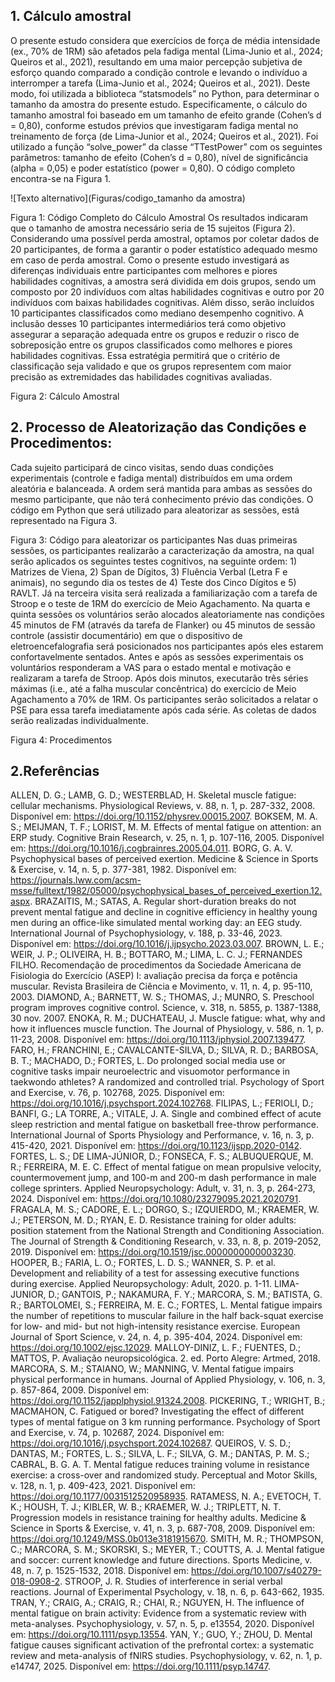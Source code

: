 ## 1. Cálculo amostral
O presente estudo considera que exercícios de força de média intensidade (ex., 70% de 1RM) são afetados pela fadiga mental (Lima-Junio et al., 2024; Queiros et al., 2021), resultando em uma maior percepção subjetiva de esforço quando comparado a condição controle e levando o indivíduo a interromper a tarefa (Lima-Junio et al., 2024; Queiros et al., 2021). Deste modo, foi utilizada a biblioteca “statsmodels” no Python, para determinar o tamanho da amostra do presente estudo. Especificamente, o cálculo do tamanho amostral foi baseado em um tamanho de efeito grande (Cohen’s d = 0,80), conforme estudos prévios que investigaram fadiga mental no treinamento de força (de Lima-Junior et al., 2024; Queiros et al., 2021). Foi utilizado a função “solve_power” da classe “TTestPower” com os seguintes parâmetros: tamanho de efeito (Cohen’s d = 0,80), nível de significância (alpha = 0,05) e poder estatístico (power = 0,80). O código completo encontra-se na Figura 1.

![Texto alternativo](Figuras/codigo_tamanho da amostra)
 
Figura 1: Código Completo do Cálculo Amostral
Os resultados indicaram que o tamanho de amostra necessário seria de 15 sujeitos (Figura 2). Considerando uma possível perda amostral, optamos por coletar dados de 20 participantes, de forma a garantir o poder estatístico adequado mesmo em caso de perda amostral. Como o presente estudo investigará as diferenças individuais entre participantes com melhores e piores habilidades cognitivas, a amostra será dividida em dois grupos, sendo um composto por 20 indivíduos com altas habilidades cognitivas e outro por 20 indivíduos com baixas habilidades cognitivas. Além disso, serão incluídos 10 participantes classificados como mediano desempenho cognitivo. A inclusão desses 10 participantes intermediários terá como objetivo assegurar a separação adequada entre os grupos e reduzir o risco de sobreposição entre os grupos classificados como melhores e piores habilidades cognitivas. Essa estratégia permitirá que o critério de classificação seja validado e que os grupos representem com maior precisão as extremidades das habilidades cognitivas avaliadas.
 
Figura 2: Cálculo Amostral
## 2. Processo de Aleatorização das Condições e Procedimentos:
Cada sujeito participará de cinco visitas, sendo duas condições experimentais (controle e fadiga mental) distribuídos em uma ordem aleatória e balanceada. A ordem será mantida para ambas as sessões do mesmo participante, que não terá conhecimento prévio das condições. O código em Python que será utilizado para aleatorizar as sessões, está representado na Figura 3.
 
Figura 3: Código para aleatorizar os participantes
Nas duas primeiras sessões, os participantes realizarão a caracterização da amostra, na qual serão aplicados os seguintes testes cognitivos, na seguinte ordem: 1) Matrizes de Viena, 2) Span de Dígitos, 3) Fluência Verbal (Letra F e animais), no segundo dia os testes de 4) Teste dos Cinco Dígitos e 5) RAVLT. Já na terceira visita será realizada a familiarização com a tarefa de Stroop e o teste de 1RM do exercício de Meio Agachamento.
Na quarta e quinta sessões os voluntários serão alocados aleatoriamente nas condições 45 minutos de FM (através da tarefa de Flanker) ou 45 minutos de sessão controle (assistir documentário) em que o dispositivo de eletroencefalografia será posicionados nos participantes após eles estarem confortavelmente sentados. Antes e após as sessões experimentais os voluntários responderam a VAS para o estado mental e motivação e realizaram a tarefa de Stroop. Após dois minutos, executarão três séries máximas (i.e., até a falha muscular concêntrica) do exercício de Meio Agachamento a 70% de 1RM. Os participantes serão solicitados a relatar o PSE para essa tarefa imediatamente após cada série. As coletas de dados serão realizadas individualmente.
 
Figura 4: Procedimentos

## 2.Referências

ALLEN, D. G.; LAMB, G. D.; WESTERBLAD, H. Skeletal muscle fatigue: cellular mechanisms. Physiological Reviews, v. 88, n. 1, p. 287-332, 2008. Disponível em: https://doi.org/10.1152/physrev.00015.2007.
BOKSEM, M. A. S.; MEIJMAN, T. F.; LORIST, M. M. Effects of mental fatigue on attention: an ERP study. Cognitive Brain Research, v. 25, n. 1, p. 107-116, 2005. Disponível em: https://doi.org/10.1016/j.cogbrainres.2005.04.011.
BORG, G. A. V. Psychophysical bases of perceived exertion. Medicine & Science in Sports & Exercise, v. 14, n. 5, p. 377-381, 1982. Disponível em: https://journals.lww.com/acsm-msse/fulltext/1982/05000/psychophysical_bases_of_perceived_exertion.12.aspx.
BRAZAITIS, M.; SATAS, A. Regular short-duration breaks do not prevent mental fatigue and decline in cognitive efficiency in healthy young men during an office-like simulated mental working day: an EEG study. International Journal of Psychophysiology, v. 188, p. 33-46, 2023. Disponível em: https://doi.org/10.1016/j.ijpsycho.2023.03.007.
BROWN, L. E.; WEIR, J. P.; OLIVEIRA, H. B.; BOTTARO, M.; LIMA, L. C. J.; FERNANDES FILHO. Recomendação de procedimentos da Sociedade Americana de Fisiologia do Exercício (ASEP) I: avaliação precisa da força e potência muscular. Revista Brasileira de Ciência e Movimento, v. 11, n. 4, p. 95-110, 2003.
DIAMOND, A.; BARNETT, W. S.; THOMAS, J.; MUNRO, S. Preschool program improves cognitive control. Science, v. 318, n. 5855, p. 1387-1388, 30 nov. 2007.
ENOKA, R. M.; DUCHATEAU, J. Muscle fatigue: what, why and how it influences muscle function. The Journal of Physiology, v. 586, n. 1, p. 11-23, 2008. Disponível em: https://doi.org/10.1113/jphysiol.2007.139477.
FARO, H.; FRANCHINI, E.; CAVALCANTE-SILVA, D.; SILVA, R. D.; BARBOSA, B. T.; MACHADO, D.; FORTES, L. Do prolonged social media use or cognitive tasks impair neuroelectric and visuomotor performance in taekwondo athletes? A randomized and controlled trial. Psychology of Sport and Exercise, v. 76, p. 102768, 2025. Disponível em: https://doi.org/10.1016/j.psychsport.2024.102768.
FILIPAS, L.; FERIOLI, D.; BANFI, G.; LA TORRE, A.; VITALE, J. A. Single and combined effect of acute sleep restriction and mental fatigue on basketball free-throw performance. International Journal of Sports Physiology and Performance, v. 16, n. 3, p. 415-420, 2021. Disponível em: https://doi.org/10.1123/ijspp.2020-0142.
FORTES, L. S.; DE LIMA-JÚNIOR, D.; FONSECA, F. S.; ALBUQUERQUE, M. R.; FERREIRA, M. E. C. Effect of mental fatigue on mean propulsive velocity, countermovement jump, and 100-m and 200-m dash performance in male college sprinters. Applied Neuropsychology: Adult, v. 31, n. 3, p. 264-273, 2024. Disponível em: https://doi.org/10.1080/23279095.2021.2020791.
FRAGALA, M. S.; CADORE, E. L.; DORGO, S.; IZQUIERDO, M.; KRAEMER, W. J.; PETERSON, M. D.; RYAN, E. D. Resistance training for older adults: position statement from the National Strength and Conditioning Association. The Journal of Strength & Conditioning Research, v. 33, n. 8, p. 2019-2052, 2019. Disponível em: https://doi.org/10.1519/jsc.0000000000003230.
HOOPER, B.; FARIA, L. O.; FORTES, L. D. S.; WANNER, S. P. et al. Development and reliability of a test for assessing executive functions during exercise. Applied Neuropsychology: Adult, 2020. p. 1-11.
LIMA-JUNIOR, D.; GANTOIS, P.; NAKAMURA, F. Y.; MARCORA, S. M.; BATISTA, G. R.; BARTOLOMEI, S.; FERREIRA, M. E. C.; FORTES, L. Mental fatigue impairs the number of repetitions to muscular failure in the half back-squat exercise for low- and mid- but not high-intensity resistance exercise. European Journal of Sport Science, v. 24, n. 4, p. 395-404, 2024. Disponível em: https://doi.org/10.1002/ejsc.12029.
MALLOY-DINIZ, L. F.; FUENTES, D.; MATTOS, P. Avaliação neuropsicológica. 2. ed. Porto Alegre: Artmed, 2018. 
MARCORA, S. M.; STAIANO, W.; MANNING, V. Mental fatigue impairs physical performance in humans. Journal of Applied Physiology, v. 106, n. 3, p. 857-864, 2009. Disponível em: https://doi.org/10.1152/japplphysiol.91324.2008.
PICKERING, T.; WRIGHT, B.; MACMAHON, C. Fatigued or bored? Investigating the effect of different types of mental fatigue on 3 km running performance. Psychology of Sport and Exercise, v. 74, p. 102687, 2024. Disponível em: https://doi.org/10.1016/j.psychsport.2024.102687.
QUEIROS, V. S. D.; DANTAS, M.; FORTES, L. S.; SILVA, L. F.; SILVA, G. M.; DANTAS, P. M. S.; CABRAL, B. G. A. T. Mental fatigue reduces training volume in resistance exercise: a cross-over and randomized study. Perceptual and Motor Skills, v. 128, n. 1, p. 409-423, 2021. Disponível em: https://doi.org/10.1177/0031512520958935.
RATAMESS, N. A.; EVETOCH, T. K.; HOUSH, T. J.; KIBLER, W. B.; KRAEMER, W. J.; TRIPLETT, N. T. Progression models in resistance training for healthy adults. Medicine & Science in Sports & Exercise, v. 41, n. 3, p. 687-708, 2009. Disponível em: https://doi.org/10.1249/MSS.0b013e3181915670.
SMITH, M. R.; THOMPSON, C.; MARCORA, S. M.; SKORSKI, S.; MEYER, T.; COUTTS, A. J. Mental fatigue and soccer: current knowledge and future directions. Sports Medicine, v. 48, n. 7, p. 1525-1532, 2018. Disponível em: https://doi.org/10.1007/s40279-018-0908-2.
STROOP, J. R. Studies of interference in serial verbal reactions. Journal of Experimental Psychology, v. 18, n. 6, p. 643-662, 1935.
TRAN, Y.; CRAIG, A.; CRAIG, R.; CHAI, R.; NGUYEN, H. The influence of mental fatigue on brain activity: Evidence from a systematic review with meta-analyses. Psychophysiology, v. 57, n. 5, p. e13554, 2020. Disponível em: https://doi.org/10.1111/psyp.13554.
YAN, Y.; GUO, Y.; ZHOU, D. Mental fatigue causes significant activation of the prefrontal cortex: a systematic review and meta-analysis of fNIRS studies. Psychophysiology, v. 62, n. 1, p. e14747, 2025. Disponível em: https://doi.org/10.1111/psyp.14747.
